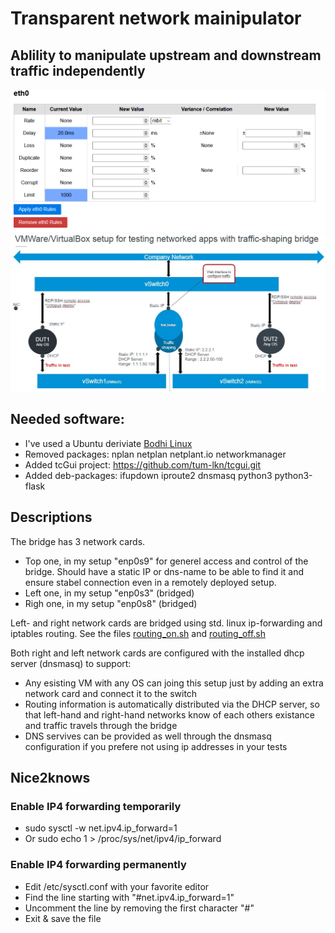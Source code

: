 # Transparent network mainipulator
## Ablility to manipulate upstream and downstream traffic independently

![Using tcgui](https://github.com/tum-lkn/tcgui/blob/master/tcgui.png)![Overview](overview.JPG)

## Needed software:
- I've used a Ubuntu deriviate [Bodhi Linux](https://www.bodhilinux.com/)
- Removed packages: nplan netplan netplant.io networkmanager
- Added tcGui project: https://github.com/tum-lkn/tcgui.git
- Added deb-packages: ifupdown iproute2 dnsmasq python3 python3-flask 


## Descriptions
The bridge has 3 network cards.
- Top one, in my setup "enp0s9" for generel access and control of the bridge. Should have a static IP or dns-name to be able to find it and ensure stabel connection even in a remotely deployed setup.
- Left one, in my setup "enp0s3" (bridged)
- Righ one, in my setup "enp0s8" (bridged)

Left- and right network cards are bridged using std. linux ip-forwarding and iptables routing.
See the files [routing_on.sh](routing_on.sh) and [routing_off.sh](routing_off.sh) 

Both right and left network cards are configured with the installed dhcp server (dnsmasq) to support:
- Any esisting VM with any OS can joing this setup just by adding an extra network card and connect it to the switch
- Routing information is automatically distributed via the DHCP server, so that left-hand and right-hand networks know of each others existance and traffic travels through the bridge
- DNS servives can be provided as well through the dnsmasq configuration if you prefere not using ip addresses in your tests

## Nice2knows
### Enable IP4 forwarding temporarily
- sudo sysctl -w net.ipv4.ip_forward=1
- Or sudo echo 1 > /proc/sys/net/ipv4/ip_forward

### Enable IP4 forwarding permanently
- Edit /etc/sysctl.conf with your favorite editor
- Find the line starting with "#net.ipv4.ip_forward=1"
- Uncomment the line by removing the first character "#"
- Exit & save the file
